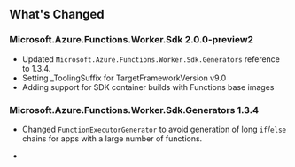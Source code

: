 ## What's Changed

<!-- Please add your release notes in the following format:
- My change description (#PR/#issue)
-->

### Microsoft.Azure.Functions.Worker.Sdk 2.0.0-preview2

- Updated `Microsoft.Azure.Functions.Worker.Sdk.Generators` reference to 1.3.4.
- Setting _ToolingSuffix for TargetFrameworkVersion v9.0
- Adding support for SDK container builds with Functions base images

### Microsoft.Azure.Functions.Worker.Sdk.Generators 1.3.4

- Changed `FunctionExecutorGenerator` to avoid generation of long `if`/`else` chains for apps with a large number of functions.

- <entry>
